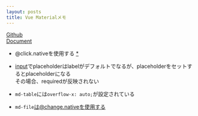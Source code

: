 ```yaml
---
layout: posts
title: Vue Materialメモ
---
```

[Github](https://github.com/marcosmoura/vue-material)  
[Document](https://vuematerial.github.io/#/)  

* @click.nativeを使用する [\*](https://vuematerial.github.io/#/changelog)  

* [input](https://vuematerial.github.io/#/components/input)でplaceholderはlabelがデフォルトでなるが、placeholderをセットするとplaceholderになる       
その場合、requiredが反映されない

* `md-table`には`overflow-x: auto;`が設定されている  

* `md-file`は@change.nativeを使用する
